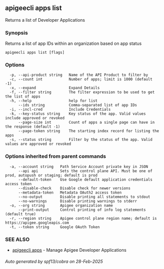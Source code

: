 ## apigeecli apps list

Returns a list of Developer Applications

### Synopsis

Returns a list of app IDs within an organization based on app status

```
apigeecli apps list [flags]
```

### Options

```
  -p, --api-product string   Name of the API Product to filter by
  -c, --count int            Number of apps; limit is 1000 (default -1)
  -x, --expand               Expand Details
  -f, --filter string        The filter expression to be used to get the list of apps
  -h, --help                 help for list
      --ids string           Comma-separated list of app IDs
  -i, --incl-cred            Include Credentials
  -k, --key-status string    Key status of the app. Valid values include approved or revoked
      --page-size int        Count of apps a single page can have in the response (default -1)
      --page-token string    The starting index record for listing the apps
  -s, --status string        Filter by the status of the app. Valid values are approved or revoked
```

### Options inherited from parent commands

```
  -a, --account string   Path Service Account private key in JSON
      --api api          Sets the control plane API. Must be one of prod, autopush or staging; default is prod
      --default-token    Use Google default application credentials access token
      --disable-check    Disable check for newer versions
      --metadata-token   Metadata OAuth2 access token
      --no-output        Disable printing all statements to stdout
      --no-warnings      Disable printing warnings to stderr
  -o, --org string       Apigee organization name
      --print-output     Control printing of info log statements (default true)
  -r, --region string    Apigee control plane region name; default is https://apigee.googleapis.com
  -t, --token string     Google OAuth Token
```

### SEE ALSO

* [apigeecli apps](apigeecli_apps.md)	 - Manage Apigee Developer Applications

###### Auto generated by spf13/cobra on 28-Feb-2025
